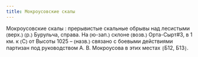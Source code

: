 ```yaml
---
title: Мокроусовские скалы
---
```


Мокроусовские скалы
: прерывистые скальные обрывы над лесистыми ⦅верх.⦆ ⦅р.⦆ Бурульча, справа. На ⦅ю-зап.⦆ склоне ⦅возв.⦆ Орта-Сырт#3, в 1 км. к ⦅С⦆ от Высоты 1025 – ⦅назв.⦆ связано с боевыми действиями партизан под руководством А. В. Мокроусова в этих местах ⦃Б12, Б13⦄.
